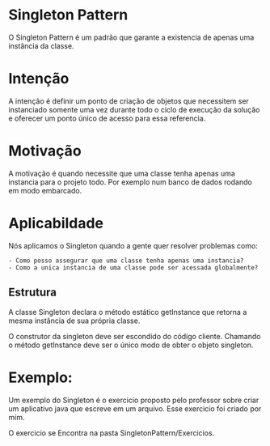 # Singleton Pattern

O Singleton Pattern é um padrão que garante a existencia de apenas uma instância da classe.


# Intenção

A intenção é definir um ponto de criação de objetos que necessitem ser instanciado somente uma vez durante todo o ciclo de execução da solução e oferecer um ponto único de acesso para essa referencia.

# Motivação

A motivação é quando necessite que uma classe tenha apenas uma instancia para o projeto todo. Por exemplo num banco de dados rodando em modo embarcado.

# Aplicabildade

Nós aplicamos o Singleton quando a gente quer resolver problemas como:

    - Como posso assegurar que uma classe tenha apenas uma instancia?
    - Como a unica instancia de uma classe pode ser acessada globalmente?


## Estrutura

A classe Singleton declara o método estático getInstance que retorna a mesma instância de sua própria classe.

O construtor da singleton deve ser escondido do código cliente. Chamando o método getInstance deve ser o único modo de obter o objeto singleton.


# Exemplo:

Um exemplo do Singleton é o exercicio proposto pelo professor sobre criar um aplicativo java que escreve em um arquivo. Esse exercicio foi criado por mim.

O exercicio se Encontra na pasta SingletonPattern/Exercicios.

